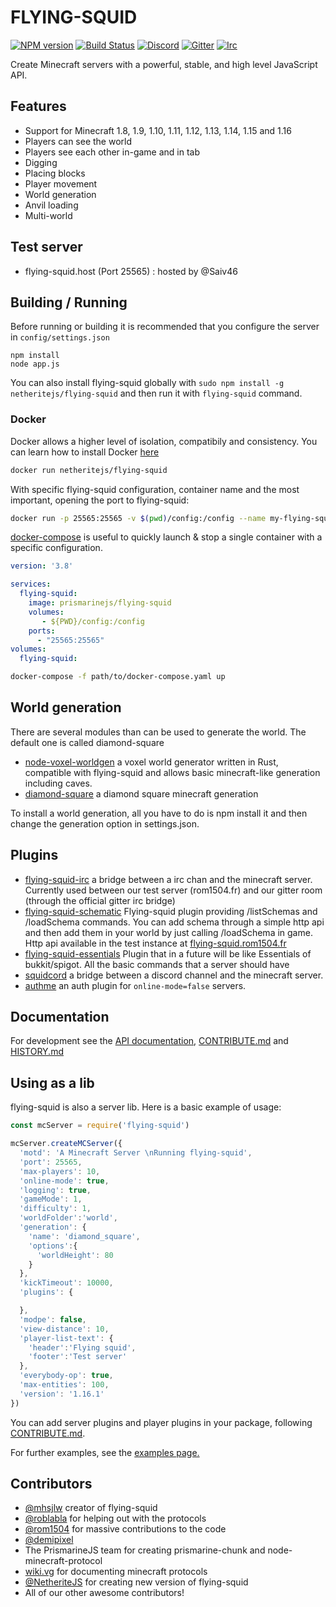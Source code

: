 FLYING-SQUID
================

[![NPM version](https://img.shields.io/npm/v/flying-squid.svg)](http://npmjs.com/package/flying-squid)
[![Build Status](https://github.com/PrismarineJS/flying-squid/workflows/CI/badge.svg)](https://github.com/PrismarineJS/flying-squid/actions?query=workflow%3A%22CI%22)
[![Discord](https://img.shields.io/badge/chat-on%20discord-brightgreen.svg)](https://discord.gg/GsEFRM8)
[![Gitter](https://img.shields.io/badge/chat-on%20gitter-brightgreen.svg)](https://gitter.im/PrismarineJS/general)
[![Irc](https://img.shields.io/badge/chat-on%20irc-brightgreen.svg)](https://irc.gitter.im/)


Create Minecraft servers with a powerful, stable, and high level JavaScript API.

## Features
* Support for Minecraft 1.8, 1.9, 1.10, 1.11, 1.12, 1.13, 1.14, 1.15 and 1.16
* Players can see the world
* Players see each other in-game and in tab
* Digging
* Placing blocks
* Player movement
* World generation
* Anvil loading
* Multi-world

## Test server

* flying-squid.host (Port 25565) : hosted by @Saiv46

## Building / Running
Before running or building it is recommended that you configure the server in `config/settings.json`

    npm install
    node app.js

You can also install flying-squid globally with `sudo npm install -g netheritejs/flying-squid`
and then run it with `flying-squid` command.

### Docker

Docker allows a higher level of isolation, compatibily and consistency. You can learn how to install Docker [here](https://www.docker.com/get-started)

```bash
docker run netheritejs/flying-squid

```
With specific flying-squid configuration, container name and the most important, opening the port to flying-squid:

```bash
docker run -p 25565:25565 -v $(pwd)/config:/config --name my-flying-squid --rm netheritejs/flying-squid
```

[docker-compose](https://docs.docker.com/compose/) is useful to quickly launch & stop a single container with a specific configuration.

```yaml
version: '3.8'

services:
  flying-squid:
    image: prismarinejs/flying-squid
    volumes:
       - ${PWD}/config:/config
    ports:
      - "25565:25565"
volumes:
  flying-squid:
```

```bash
docker-compose -f path/to/docker-compose.yaml up
```


## World generation

There are several modules than can be used to generate the world. The default one is called diamond-square

* [node-voxel-worldgen](https://github.com/mhsjlw/node-voxel-worldgen) a voxel world generator written in Rust, compatible with flying-squid and allows basic minecraft-like generation including caves.
* [diamond-square](https://github.com/PrismarineJS/diamond-square) a diamond square minecraft generation

To install a world generation, all you have to do is npm install it and then change the generation option in settings.json.

## Plugins

* [flying-squid-irc](https://github.com/rom1504/flying-squid-irc) a bridge between a irc chan and the minecraft server.
Currently used between our test server (rom1504.fr) and our gitter room (through the official gitter irc bridge)
* [flying-squid-schematic](https://github.com/rom1504/flying-squid-schematic) Flying-squid plugin providing /listSchemas and /loadSchema commands. 
You can add schema through a simple http api and then add them in your world by just calling /loadSchema in game.
Http api available in the test instance at [flying-squid.rom1504.fr](http://flying-squid.rom1504.fr)
* [flying-squid-essentials](https://github.com/DeudlyYT/Flying-Squid-Essentials) Plugin that in a future will be like Essentials of bukkit/spigot.
All the basic commands that a server should have
* [squidcord](https://github.com/dada513/SquidCord) a bridge between a discord channel and the minecraft server.
* [authme](https://github.com/TheAlan404/flying-squid-authme) an auth plugin for `online-mode=false` servers.

## Documentation
For development see the [API documentation](API.md), [CONTRIBUTE.md](CONTRIBUTE.md) and [HISTORY.md](HISTORY.md)

## Using as a lib

flying-squid is also a server lib. Here is a basic example of usage:

```js
const mcServer = require('flying-squid')

mcServer.createMCServer({
  'motd': 'A Minecraft Server \nRunning flying-squid',
  'port': 25565,
  'max-players': 10,
  'online-mode': true,
  'logging': true,
  'gameMode': 1,
  'difficulty': 1,
  'worldFolder':'world',
  'generation': {
    'name': 'diamond_square',
    'options':{
      'worldHeight': 80
    }
  },
  'kickTimeout': 10000,
  'plugins': {

  },
  'modpe': false,
  'view-distance': 10,
  'player-list-text': {
    'header':'Flying squid',
    'footer':'Test server'
  },
  'everybody-op': true,
  'max-entities': 100,
  'version': '1.16.1'
})
```

You can add server plugins and player plugins in your package, following [CONTRIBUTE.md](https://github.com/NetheriteJS/flying-squid/blob/master/docs/CONTRIBUTE.md).

For further examples, see the [examples page.](https://PrismarineJS.github.io/flying-squid/#/examples)

## Contributors

 - [@mhsjlw](https://github.com/mhsjlw) creator of flying-squid
 - [@roblabla](https://github.com/roblabla) for helping out with the protocols
 - [@rom1504](https://github.com/rom1504) for massive contributions to the code
 - [@demipixel](https://github.com/demipixel) 
 - The PrismarineJS team for creating prismarine-chunk and node-minecraft-protocol
 - [wiki.vg](http://wiki.vg/Protocol) for documenting minecraft protocols
 - [@NetheriteJS](https://github.com/netheriteJS) for creating new version of flying-squid
 - All of our other awesome contributors!
